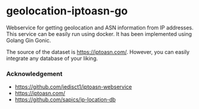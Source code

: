 # geolocation-iptoasn-go

Webservice for getting geolocation and ASN information from IP addresses. This service can be easily run using docker.
It has been implemented using Golang Gin Gonic. 

The source of the dataset is https://iptoasn.com/. However, you can easily integrate any database of your liking.

### Acknowledgement
- https://github.com/jedisct1/iptoasn-webservice
- https://iptoasn.com/
- https://github.com/sapics/ip-location-db